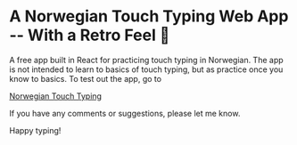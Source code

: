 # A Norwegian Touch Typing Web App -- With a Retro Feel :floppy_disk:

A free app built in React for practicing touch typing in Norwegian. 
The app is not intended to learn to basics of touch typing, but as practice once you know to basics. 
To test out the app, go to 

[Norwegian Touch Typing](https://ebbeberge.github.io/typing/)

If you have any comments or suggestions, please let me know.

Happy typing!

